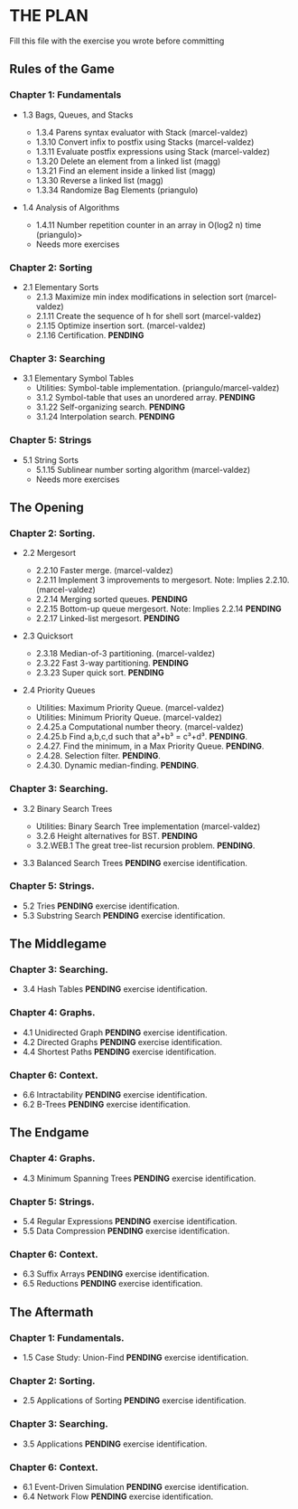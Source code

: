 # THE PLAN

Fill this file with the exercise you wrote before committing

## Rules of the Game

### Chapter 1: Fundamentals

* 1.3 Bags, Queues, and Stacks
    - 1.3.4 Parens syntax evaluator with Stack (marcel-valdez)
    - 1.3.10 Convert infix to postfix using Stacks (marcel-valdez)
    - 1.3.11 Evaluate postfix expressions using Stack (marcel-valdez)
    - 1.3.20 Delete an element from a linked list (magg)
    - 1.3.21 Find an element inside a linked list (magg)
    - 1.3.30 Reverse a linked list (magg)
    - 1.3.34 Randomize Bag Elements (priangulo)
  
  
* 1.4 Analysis of Algorithms  
    - 1.4.11 Number repetition counter in an array in O(log2 n) time (priangulo)>
    - Needs more exercises
  
  

### Chapter 2: Sorting

* 2.1 Elementary Sorts
    - 2.1.3 Maximize min index modifications in selection sort (marcel-valdez)
    - 2.1.11 Create the sequence of h for shell sort (marcel-valdez)
    - 2.1.15 Optimize insertion sort. (marcel-valdez)
    - 2.1.16 Certification. **PENDING**
  

### Chapter 3: Searching

* 3.1 Elementary Symbol Tables
    - Utilities: Symbol-table implementation. (priangulo/marcel-valdez)
    - 3.1.2 Symbol-table that uses an unordered array. **PENDING**
    - 3.1.22 Self-organizing search. **PENDING**
    - 3.1.24 Interpolation search. **PENDING**

### Chapter 5: Strings

* 5.1 String Sorts
    - 5.1.15 Sublinear number sorting algorithm (marcel-valdez)
    - Needs more exercises
  
## The Opening

### Chapter 2: Sorting.

* 2.2 Mergesort
    - 2.2.10 Faster merge. (marcel-valdez)
    - 2.2.11 Implement 3 improvements to mergesort. Note: Implies 2.2.10. (marcel-valdez)
    - 2.2.14 Merging sorted queues. **PENDING**
    - 2.2.15 Bottom-up queue mergesort. Note: Implies 2.2.14 **PENDING**
    - 2.2.17 Linked-list mergesort. **PENDING**
  
* 2.3 Quicksort  
    - 2.3.18 Median-of-3 partitioning. (marcel-valdez)
    - 2.3.22 Fast 3-way partitioning. **PENDING**
    - 2.3.23 Super quick sort. **PENDING**
  
* 2.4 Priority Queues  
    - Utilities: Maximum Priority Queue. (marcel-valdez)
    - Utilities: Minimum Priority Queue. (marcel-valdez)
    - 2.4.25.a Computational number theory. (marcel-valdez)
    - 2.4.25.b Find a,b,c,d such that a³+b³ = c³+d³. **PENDING**.
    - 2.4.27. Find the minimum, in a Max Priority Queue. **PENDING**.
    - 2.4.28. Selection filter. **PENDING**.
    - 2.4.30. Dynamic median-finding. **PENDING**.
  

### Chapter 3: Searching.

* 3.2 Binary Search Trees
    - Utilities: Binary Search Tree implementation (marcel-valdez)
    - 3.2.6 Height alternatives for BST. **PENDING**
    - 3.2.WEB.1 The great tree-list recursion problem. **PENDING**.
  
* 3.3 Balanced Search Trees **PENDING** exercise identification.  
  

### Chapter 5: Strings.

* 5.2 Tries **PENDING** exercise identification.
* 5.3 Substring Search **PENDING** exercise identification.

## The Middlegame

### Chapter 3: Searching.

* 3.4 Hash Tables **PENDING** exercise identification.


### Chapter 4: Graphs.

* 4.1 Unidirected Graph **PENDING** exercise identification.
* 4.2 Directed Graphs **PENDING** exercise identification.
* 4.4 Shortest Paths **PENDING** exercise identification.


### Chapter 6: Context.

* 6.6 Intractability **PENDING** exercise identification.
* 6.2 B-Trees **PENDING** exercise identification.

## The Endgame

### Chapter 4: Graphs.

* 4.3 Minimum Spanning Trees **PENDING** exercise identification.


### Chapter 5: Strings.

* 5.4 Regular Expressions **PENDING** exercise identification.
* 5.5 Data Compression **PENDING** exercise identification.


### Chapter 6: Context.

* 6.3 Suffix Arrays **PENDING** exercise identification.
* 6.5 Reductions **PENDING** exercise identification.

## The Aftermath

### Chapter 1: Fundamentals.

* 1.5 Case Study: Union-Find **PENDING** exercise identification.


### Chapter 2: Sorting.

* 2.5 Applications of Sorting **PENDING** exercise identification.


### Chapter 3: Searching.

* 3.5 Applications **PENDING** exercise identification.

### Chapter 6: Context.

* 6.1 Event-Driven Simulation **PENDING** exercise identification.
* 6.4 Network Flow **PENDING** exercise identification.